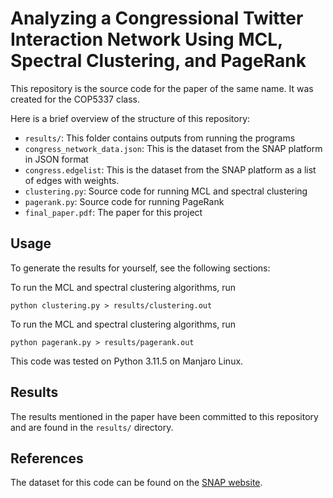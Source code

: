 # Analyzing a Congressional Twitter Interaction Network Using MCL, Spectral Clustering, and PageRank

This repository is the source code for the paper of the same name. It was created for the COP5337 class.

Here is a brief overview of the structure of this repository:

- `results/`: This folder contains outputs from running the programs
- `congress_network_data.json`: This is the dataset from the SNAP platform in JSON format
- `congress.edgelist`: This is the dataset from the SNAP platform as a list of edges with weights.
- `clustering.py`: Source code for running MCL and spectral clustering
- `pagerank.py`:  Source code for running PageRank
- `final_paper.pdf`: The paper for this project 

## Usage

To generate the results for yourself, see the following sections:

To run the MCL and spectral clustering algorithms, run

```
python clustering.py > results/clustering.out
```

To run the MCL and spectral clustering algorithms, run

```
python pagerank.py > results/pagerank.out
```

This code was tested on Python 3.11.5 on Manjaro Linux.

## Results

The results mentioned in the paper have been committed to this repository and are found in the `results/` directory.

## References

The dataset for this code can be found on the [SNAP website](https://snap.stanford.edu/data/congress-twitter.html).
